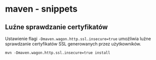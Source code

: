 # maven - snippets

## Luźne sprawdzanie certyfikatów

Ustawienie flagi `-Dmaven.wagon.http.ssl.insecure=true` umożliwia luźne sprawdzanie certyfikatów SSL generowanych przez użytkowników.

`mvn -Dmaven.wagon.http.ssl.insecure=true install`
